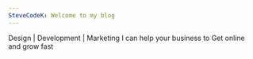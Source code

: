 ```yaml
---
SteveCodeK: Welcome to my blog
---
```

Design | Development | Marketing
I can help your business to Get online and grow fast

